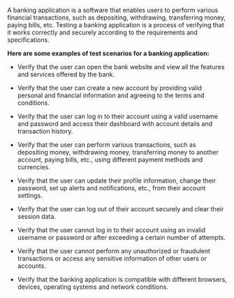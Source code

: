 A banking application is a software that enables users to perform various financial transactions, such as depositing, withdrawing, transferring money, paying bills, etc. Testing a banking application is a process of verifying that it works correctly and securely according to the requirements and specifications.

**Here are some examples of test scenarios for a banking application:**

- Verify that the user can open the bank website and view all the features and services offered by the bank.

- Verify that the user can create a new account by providing valid personal and financial information and agreeing to the terms and conditions.

- Verify that the user can log in to their account using a valid username and password and access their dashboard with account details and transaction history.

- Verify that the user can perform various transactions, such as depositing money, withdrawing money, transferring money to another account, paying bills, etc., using different payment methods and currencies.

- Verify that the user can update their profile information, change their password, set up alerts and notifications, etc., from their account settings.

- Verify that the user can log out of their account securely and clear their session data.

- Verify that the user cannot log in to their account using an invalid username or password or after exceeding a certain number of attempts.

- Verify that the user cannot perform any unauthorized or fraudulent transactions or access any sensitive information of other users or accounts.

- Verify that the banking application is compatible with different browsers, devices, operating systems and network conditions.
